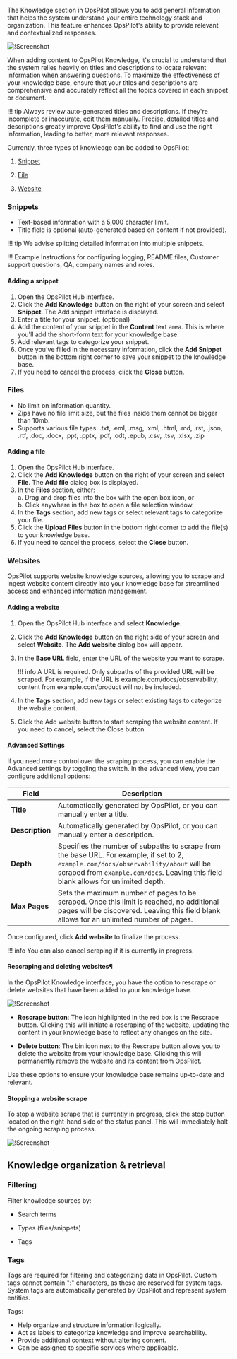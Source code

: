 

The Knowledge section in OpsPilot allows you to add general information that helps the system understand your entire technology stack and organization. This feature enhances OpsPilot's ability to provide relevant and contextualized responses.

![!Screenshot](/Data-insights/Features/OpsPilot/images/knowledge.png)

When adding content to OpsPilot Knowledge, it's crucial to understand that the system relies heavily on titles and descriptions to locate relevant information when answering questions. To maximize the effectiveness of your knowledge base, ensure that your titles and descriptions are comprehensive and accurately reflect all the topics covered in each snippet or document. 

!!! tip
    Always review auto-generated titles and descriptions. If they're incomplete or inaccurate, edit them manually. Precise, detailed titles and descriptions greatly improve OpsPilot's ability to find and use the right information, leading to better, more relevant responses.

Currently, three types of knowledge can be added to OpsPilot:

1. [Snippet](/Data-insights/Features/OpsPilot/OpsPilot-Hub/Knowledge/#snippets)

2. [File](/Data-insights/Features/OpsPilot/OpsPilot-Hub/Knowledge/#files)


3. [Website](/Data-insights/Features/OpsPilot/OpsPilot-Hub/Knowledge/#websites)

### Snippets
- Text-based information with a 5,000 character limit.
- Title field is optional (auto-generated based on content if not provided).

!!! tip
    We advise splitting detailed information into multiple snippets.

!!! Example
    Instructions for configuring logging, README files, Customer support questions, QA, company names and roles.


#### Adding a snippet

1. Open the OpsPilot Hub interface.
1. Click the **Add Knowledge** button on the right of your screen and select **Snippet**. The Add snippet interface is displayed.
2. Enter a title for your snippet. (optional)
3. Add the content of your snippet in the **Content** text area. This is where you'll add the short-form text for your knowledge base.
4. Add relevant tags to categorize your snippet.
5. Once you've filled in the necessary information, click the **Add Snippet** button in the bottom right corner to save your snippet to the knowledge base.
6. If you need to cancel the process, click the **Close** button.



### Files

- No limit on information quantity.
- Zips have no file limit size, but the files inside them cannot be bigger than 10mb.
- Supports various file types: .txt, .eml, .msg, .xml, .html, .md, .rst, .json, .rtf, .doc, .docx, .ppt, .pptx, .pdf, .odt, .epub, .csv, .tsv, .xlsx, .zip

#### Adding a file

1. Open the OpsPilot Hub interface.
2. Click the **Add Knowledge** button on the right of your screen and select **File**. The **Add file** dialog box is displayed.
5. In the **Files** section, either:<br>
   a. Drag and drop files into the box with the open box icon, or<br>
   b. Click anywhere in the box to open a file selection window.
7. In the **Tags** section, add new tags or select relevant tags to categorize your file. 
10. Click the **Upload Files** button in the bottom right corner to add the file(s) to your knowledge base.
11. If you need to cancel the process, select the **Close** button.

### Websites

OpsPilot supports website knowledge sources, allowing you to scrape and ingest website content directly into your knowledge base for streamlined access and enhanced information management.

#### Adding a website

1. Open the OpsPilot Hub interface and select **Knowledge**.

2. Click the **Add Knowledge** button on the right side of your screen and select **Website**. The **Add website** dialog box will appear.

3. In the **Base URL** field, enter the URL of the website you want to scrape.

    !!! info
        A URL is required. Only subpaths of the provided URL will be scraped. For example, if the URL is example.com/docs/observability, content from example.com/product will not be included.

4. In the **Tags** section, add new tags or select existing tags to categorize the website content.

5. Click the Add website button to start scraping the website content. If you need to cancel, select the Close button.

#### Advanced Settings

If you need more control over the scraping process, you can enable the Advanced settings by toggling the switch. In the advanced view, you can configure additional options:

| **Field**     | **Description**                                                                                                                                                                                                                     |
|---------------|-------------------------------------------------------------------------------------------------------------------------------------------------------------------------------------------------------------------------------------|
| **Title**     | Automatically generated by OpsPilot, or you can manually enter a title.                                                                                                                                                             |
| **Description** | Automatically generated by OpsPilot, or you can manually enter a description.                                                                                                                                                       |
| **Depth**     | Specifies the number of subpaths to scrape from the base URL. For example, if set to 2, `example.com/docs/observability/about` will be scraped from `example.com/docs`. Leaving this field blank allows for unlimited depth.            |
| **Max Pages** | Sets the maximum number of pages to be scraped. Once this limit is reached, no additional pages will be discovered. Leaving this field blank allows for an unlimited number of pages.    

Once configured, click **Add website** to finalize the process.

!!! info
    You can also cancel scraping if it is currently in progress.



#### Rescraping and deleting websites¶

In the OpsPilot Knowledge interface, you have the option to rescrape or delete websites that have been added to your knowledge base.

![!Screenshot](/Data-insights/Features/OpsPilot/images/rescrape.png)

* **Rescrape button**: The icon highlighted in the red box is the Rescrape button. Clicking this will initiate a rescraping of the website, updating the content in your knowledge base to reflect any changes on the site.


* **Delete button**: The bin icon next to the Rescrape button allows you to delete the website from your knowledge base. Clicking this will permanently remove the website and its content from OpsPilot.


Use these options to ensure your knowledge base remains up-to-date and relevant.

#### Stopping a website scrape

To stop a website scrape that is currently in progress, click the stop button located on the right-hand side of the status panel. This will immediately halt the ongoing scraping process.

![!Screenshot](/Data-insights/Features/OpsPilot/images/cancelscrape.png)




## Knowledge organization & retrieval

### Filtering

Filter knowledge sources by:

- Search terms

- Types (files/snippets)

- Tags

### Tags

Tags are required for filtering and categorizing data in OpsPilot. Custom tags cannot contain ":" characters, as these are reserved for system tags. System tags are automatically generated by OpsPilot and represent system entities.

Tags:

- Help organize and structure information logically.
- Act as labels to categorize knowledge and improve searchability.
- Provide additional context without altering content.
- Can be assigned to specific services where applicable.



